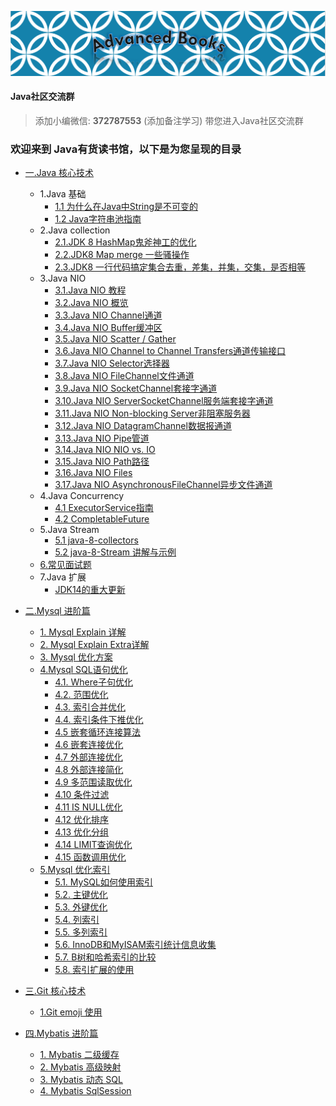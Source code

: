 ![GitLogo](doc/book.jpg)

#### Java社区交流群
> 添加小编微信: **372787553** (添加备注学习) 带您进入Java社区交流群

### 欢迎来到 Java有货读书馆，以下是为您呈现的目录

- [一.Java 核心技术](java/README.md)
    - 1.Java 基础
        - [1.1 为什么在Java中String是不可变的](java/base/String.md)
        - [1.2 Java字符串池指南](java/base/StringPool.md)
    - 2.Java collection
        - [2.1.JDK 8 HashMap鬼斧神工的优化](https://blog.csdn.net/weixin_38937840/article/details/106805496)
        - [2.2.JDK8 Map merge 一些骚操作](java/collection/map/map_merge.md)
        - [2.3.JDK8 一行代码搞定集合去重，差集，并集，交集，是否相等](https://blog.csdn.net/weixin_38937840/article/details/107338265)
    - 3.Java NIO
        - [3.1.Java NIO 教程](java/nio/JavaNIO教程.md)    
        - [3.2.Java NIO 概览](java/nio/JavaNIO概览.md)    
        - [3.3.Java NIO Channel通道](java/nio/Channel通道.md)    
        - [3.4.Java NIO Buffer缓冲区](java/nio/Buffer缓冲区.md)    
        - [3.5.Java NIO Scatter / Gather](java/nio/ScatterGather.md)    
        - [3.6.Java NIO Channel to Channel Transfers通道传输接口](java/nio/Transfers通道传输接口.md)    
        - [3.7.Java NIO Selector选择器](java/nio/Selector选择器.md)    
        - [3.8.Java NIO FileChannel文件通道](java/nio/FileChannel文件通道.md)    
        - [3.9.Java NIO SocketChannel套接字通道](java/nio/SocketChannel套接字通道.md)    
        - [3.10.Java NIO ServerSocketChannel服务端套接字通道](java/nio/ServerSocketChannel服务端套接字通道.md)    
        - [3.11.Java NIO Non-blocking Server非阻塞服务器](java/nio/Server非阻塞服务器.md)    
        - [3.12.Java NIO DatagramChannel数据报通道](java/nio/DatagramChannel数据报通道.md)    
        - [3.13.Java NIO Pipe管道](java/nio/Pipe管道.md)    
        - [3.14.Java NIO NIO vs. IO](java/nio/NIOvsIO.md)    
        - [3.15.Java NIO Path路径](java/nio/Path路径.md)    
        - [3.16.Java NIO Files](java/nio/Files.md)    
        - [3.17.Java NIO AsynchronousFileChannel异步文件通道](java/nio/AsynchronousFileChannel异步文件通道.md)  
    - 4.Java Concurrency
         - [4.1 ExecutorService指南](java/concurrency/ExecutorService指南.md)  
         - [4.2 CompletableFuture](https://blog.csdn.net/weixin_38937840/article/details/105046588) 
    - 5.Java Stream  
         - [5.1 java-8-collectors](java/stream/collectors.md) 
         - [5.2 java-8-Stream 讲解与示例](java/stream/stream.md)       
    - [6.常见面试题](java/InterviewQuestions/README.md)
    - 7.Java 扩展 
        - [JDK14的重大更新](https://blog.csdn.net/weixin_38937840/article/details/105054595)

- [二.Mysql 进阶篇](mysql/README.md)
    - [1. Mysql Explain 详解](mysql/book/Explain.md)
    - [2. Mysql Explain Extra详解](mysql/book/Extra.md)
    - [3. Mysql 优化方案](mysql/book/优化方案.md)
    - [4.Mysql SQL语句优化](mysql/book/sql优化/优化SQL语句.md)
        - [4.1. Where子句优化](mysql/book/sql优化/WHERE子句优化.md)
        - [4.2. 范围优化](mysql/book/sql优化/范围优化.md)
        - [4.3. 索引合并优化](mysql/book/sql优化/索引合并优化.md)
        - [4.4. 索引条件下推优化](mysql/book/sql优化/索引条件下推优化.md)
        - [4.5 嵌套循环连接算法](mysql/book/sql优化/嵌套循环连接算法.md)
        - [4.6 嵌套连接优化](mysql/book/sql优化/嵌套连接接优化.md)
        - [4.7 外部连接优化](mysql/book/sql优化/外部连接优化.md)
        - [4.8 外部连接简化](mysql/book/sql优化/外部连接简化.md)
        - [4.9 多范围读取优化](mysql/book/sql优化/多范围读取优化.md)
        - [4.10 条件过滤](mysql/book/sql优化/条件过滤.md)
        - [4.11 IS NULL优化](mysql/book/sql优化/ISNULL优化.md)
        - [4.12 优化排序](mysql/book/sql优化/优化排序.md)
        - [4.13 优化分组](mysql/book/sql优化/优化分组.md)
        - [4.14 LIMIT查询优化](mysql/book/sql优化/LIMIT查询优化.md)
        - [4.15 函数调用优化](mysql/book/sql优化/函数调用优化.md)
    - [5.Mysql 优化索引](mysql/book/索引优化/优化索引.md)
        - [5.1. MySQL如何使用索引](mysql/book/索引优化/MySQL如何使用索引.md)
        - [5.2. 主键优化](mysql/book/索引优化/主键优化.md)
        - [5.3. 外键优化](mysql/book/索引优化/外键优化.md)
        - [5.4. 列索引](mysql/book/索引优化/列索引.md)
        - [5.5. 多列索引](mysql/book/索引优化/多列索引.md)
        - [5.6. InnoDB和MyISAM索引统计信息收集](mysql/book/索引优化/InnoDB和MyISAM索引统计信息收集.md)
        - [5.7. B树和哈希索引的比较](mysql/book/索引优化/B树和哈希索引的比较.md)
        - [5.8. 索引扩展的使用](mysql/book/索引优化/索引扩展的使用.md)        
- [三.Git 核心技术](git/README.md)
    - [1.Git emoji 使用](git/emoji/emoji.md)
- [四.Mybatis 进阶篇](mybatis/README.md)  
    - [1. Mybatis 二级缓存](https://blog.csdn.net/weixin_38937840/article/details/106332696)
    - [2. Mybatis 高级映射](mybatis/结果映射.md)
    - [3. Mybatis 动态 SQL](mybatis/动态SQL.md)
    - [4. Mybatis SqlSession](mybatis/SqlSession.md) 